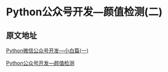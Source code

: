 # Python公众号开发—颜值检测(二)

## 原文地址
[Python微信公众号开发—小白篇(一)](https://mp.weixin.qq.com/s/iMPUC0yxI-zuf4AjtyAu6g)

[Python公众号开发—颜值检测](https://mp.weixin.qq.com/s/I0DxhIHkeqhc2LeQ2ICHeA)















